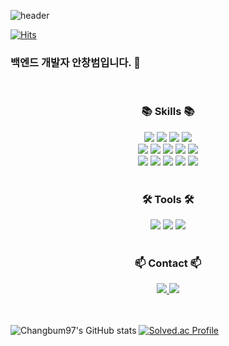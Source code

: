 ![header](https://capsule-render.vercel.app/api?type=wave&color=79EDFF&height=300&width=100%&section=header&text=Changbum97%20Github&fontSize=80)

[![Hits](https://hits.seeyoufarm.com/api/count/incr/badge.svg?url=https%3A%2F%2Fgithub.com%2FChangbum97&count_bg=%2379C83D&title_bg=%23555555&icon=&icon_color=%23E7E7E7&title=hits&edge_flat=false)](https://hits.seeyoufarm.com)
### 백엔드 개발자 안창범입니다. 👋

<div align=center>
	<br/>
	<h3>📚 Skills 📚</h3>
	<img src="https://img.shields.io/badge/Java-007396?style=flat&logo=java&logoColor=white" />
	<img src="https://img.shields.io/badge/Spring-6DB33F?style=flat&logo=Spring&logoColor=white" />
	<img src="https://img.shields.io/badge/MySQL-4479A1?style=flat&logo=mysql&logoColor=white" />
	<img src="https://img.shields.io/badge/GitHub-181717?style=flat&logo=GitHub&logoColor=white" />
	<br/>
	<img src="https://img.shields.io/badge/Python-3776AB?style=flat&logo=Python&logoColor=white" />
	<img src="https://img.shields.io/badge/NodeJS-339933?style=flat&logo=nodedotjs&logoColor=white" />
	<img src="https://img.shields.io/badge/VueJS-4FC08D?style=flat&logo=vuedotjs&logoColor=white" />
	<img src="https://img.shields.io/badge/PostgreSQL-4169E1?style=flat&logo=postgresql&logoColor=white" />
	<img src="https://img.shields.io/badge/AWS-232F3E?style=flat&logo=AmazonAWS&logoColor=white" />
	<br/>
	<img src="https://img.shields.io/badge/HTML5-E34F26?style=flat&logo=HTML5&logoColor=white" />
	<img src="https://img.shields.io/badge/CSS3-1572B6?style=flat&logo=CSS3&logoColor=white" />
	<img src="https://img.shields.io/badge/JavaScript-F7DF1E?style=flat&logo=JavaScript&logoColor=white" />
	<img src="https://img.shields.io/badge/jQuery-0769AD?style=flat&logo=jQuery&logoColor=white" />
	<img src="https://img.shields.io/badge/Bootstrap-7952B3?style=flat&logo=Bootstrap&logoColor=white" />
	<br/><br/>
	<h3>🛠 Tools 🛠</h3>
	<img src="https://img.shields.io/badge/IntelliJ-000000?style=flat&logo=intellijidea&logoColor=white" />
	<img src="https://img.shields.io/badge/Slack-4A154B?style=flat&logo=slack&logoColor=white" />
	<img src="https://img.shields.io/badge/Notion-000000?style=flat&logo=notion&logoColor=white" />
	<br/><br/>
	<h3>📫 Contact 📫</h3>
	<a href="https://chb2005.tistory.com">
		<img src="https://img.shields.io/badge/Blog-FF9800?style=flat&logo=Blogger&logoColor=white" />
	</a>
	<a href="mailto:chb20050@gmail.com">
		<img src="https://img.shields.io/badge/Mail-30B980?style=flat&logo=Gmail&logoColor=white" />
	</a>
</div>
<br/><br/>

![Changbum97's GitHub stats](https://github-readme-stats.vercel.app/api?username=changbum97&show_icons=true)
[![Solved.ac Profile](http://mazassumnida.wtf/api/v2/generate_badge?boj=chb2005)](https://solved.ac/chb2005/)




<!--
**Changbum97/Changbum97** is a ✨ _special_ ✨ repository because its `README.md` (this file) appears on your GitHub profile.

Here are some ideas to get you started:

- 🔭 I’m currently working on ...
- 🌱 I’m currently learning ...
- 👯 I’m looking to collaborate on ...
- 🤔 I’m looking for help with ...
- 💬 Ask me about ...
- 📫 How to reach me: ...
- 😄 Pronouns: ...
- ⚡ Fun fact: ...
-->
